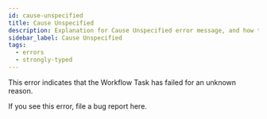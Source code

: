 ```yaml
---
id: cause-unspecified
title: Cause Unspecified
description: Explanation for Cause Unspecified error message, and how to fix it.
sidebar_label: Cause Unspecified
tags:
  - errors
  - strongly-typed
---
```


This error indicates that the Workflow Task has failed for an unknown reason.

If you see this error, file a bug report here.
